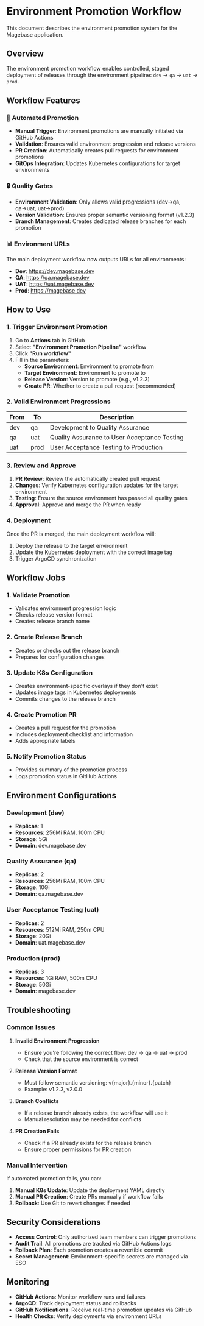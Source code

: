 # Environment Promotion Workflow

This document describes the environment promotion system for the Magebase application.

## Overview

The environment promotion workflow enables controlled, staged deployment of releases through the environment pipeline: `dev` → `qa` → `uat` → `prod`.

## Workflow Features

### 🚀 Automated Promotion
- **Manual Trigger**: Environment promotions are manually initiated via GitHub Actions
- **Validation**: Ensures valid environment progression and release versions
- **PR Creation**: Automatically creates pull requests for environment promotions
- **GitOps Integration**: Updates Kubernetes configurations for target environments

### 🔒 Quality Gates
- **Environment Validation**: Only allows valid progressions (dev→qa, qa→uat, uat→prod)
- **Version Validation**: Ensures proper semantic versioning format (v1.2.3)
- **Branch Management**: Creates dedicated release branches for each promotion

### 📊 Environment URLs
The main deployment workflow now outputs URLs for all environments:
- **Dev**: https://dev.magebase.dev
- **QA**: https://qa.magebase.dev
- **UAT**: https://uat.magebase.dev
- **Prod**: https://magebase.dev

## How to Use

### 1. Trigger Environment Promotion

1. Go to **Actions** tab in GitHub
2. Select **"Environment Promotion Pipeline"** workflow
3. Click **"Run workflow"**
4. Fill in the parameters:
   - **Source Environment**: Environment to promote from
   - **Target Environment**: Environment to promote to
   - **Release Version**: Version to promote (e.g., v1.2.3)
   - **Create PR**: Whether to create a pull request (recommended)

### 2. Valid Environment Progressions

| From | To | Description |
|------|----|-------------|
| dev | qa | Development to Quality Assurance |
| qa | uat | Quality Assurance to User Acceptance Testing |
| uat | prod | User Acceptance Testing to Production |

### 3. Review and Approve

1. **PR Review**: Review the automatically created pull request
2. **Changes**: Verify Kubernetes configuration updates for the target environment
3. **Testing**: Ensure the source environment has passed all quality gates
4. **Approval**: Approve and merge the PR when ready

### 4. Deployment

Once the PR is merged, the main deployment workflow will:
1. Deploy the release to the target environment
2. Update the Kubernetes deployment with the correct image tag
3. Trigger ArgoCD synchronization

## Workflow Jobs

### 1. Validate Promotion
- Validates environment progression logic
- Checks release version format
- Creates release branch name

### 2. Create Release Branch
- Creates or checks out the release branch
- Prepares for configuration changes

### 3. Update K8s Configuration
- Creates environment-specific overlays if they don't exist
- Updates image tags in Kubernetes deployments
- Commits changes to the release branch

### 4. Create Promotion PR
- Creates a pull request for the promotion
- Includes deployment checklist and information
- Adds appropriate labels

### 5. Notify Promotion Status

- Provides summary of the promotion process
- Logs promotion status in GitHub Actions

## Environment Configurations

### Development (dev)
- **Replicas**: 1
- **Resources**: 256Mi RAM, 100m CPU
- **Storage**: 5Gi
- **Domain**: dev.magebase.dev

### Quality Assurance (qa)
- **Replicas**: 2
- **Resources**: 256Mi RAM, 100m CPU
- **Storage**: 10Gi
- **Domain**: qa.magebase.dev

### User Acceptance Testing (uat)
- **Replicas**: 2
- **Resources**: 512Mi RAM, 250m CPU
- **Storage**: 20Gi
- **Domain**: uat.magebase.dev

### Production (prod)
- **Replicas**: 3
- **Resources**: 1Gi RAM, 500m CPU
- **Storage**: 50Gi
- **Domain**: magebase.dev

## Troubleshooting

### Common Issues

1. **Invalid Environment Progression**
   - Ensure you're following the correct flow: dev → qa → uat → prod
   - Check that the source environment is correct

2. **Release Version Format**
   - Must follow semantic versioning: v{major}.{minor}.{patch}
   - Example: v1.2.3, v2.0.0

3. **Branch Conflicts**
   - If a release branch already exists, the workflow will use it
   - Manual resolution may be needed for conflicts

4. **PR Creation Fails**
   - Check if a PR already exists for the release branch
   - Ensure proper permissions for PR creation

### Manual Intervention

If automated promotion fails, you can:

1. **Manual K8s Update**: Update the deployment YAML directly
2. **Manual PR Creation**: Create PRs manually if workflow fails
3. **Rollback**: Use Git to revert changes if needed

## Security Considerations

- **Access Control**: Only authorized team members can trigger promotions
- **Audit Trail**: All promotions are tracked via GitHub Actions logs
- **Rollback Plan**: Each promotion creates a revertible commit
- **Secret Management**: Environment-specific secrets are managed via ESO

## Monitoring

- **GitHub Actions**: Monitor workflow runs and failures
- **ArgoCD**: Track deployment status and rollbacks
- **GitHub Notifications**: Receive real-time promotion updates via GitHub
- **Health Checks**: Verify deployments via environment URLs
